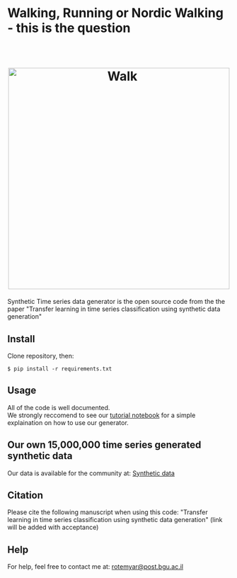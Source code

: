 # Walking, Running or Nordic Walking - this is the question
<h1 align="center">
  <br>
  <img src="https://i.insider.com/5eea8a48f0f419386721f9e8?width=1136&format=jpeg" alt="Walk" width="500" height="500">
</h1>
Synthetic Time series data generator is the open source code from the the paper "Transfer learning in time series classification using synthetic data generation"

## Install
Clone repository, then:
```
$ pip install -r requirements.txt
```
## Usage
All of the code is well documented. </br>
We strongly reccomend to see our [tutorial notebook](https://github.com/YR234/TL-for-TSC/blob/main/starter_tutorial.ipynb) for a simple explaination on how to use our generator.</br>

## Our own 15,000,000 time series generated synthetic data
Our data is available for the community at: [Synthetic data](https://github.com/YR234/TL-for-TSC/tree/main/synthetic%20data)

## Citation
Please cite the following manuscript when using this code: "Transfer learning in time series classification using synthetic data generation" (link will be added with acceptance)


## Help
For help, feel free to contact me at: rotemyar@post.bgu.ac.il


